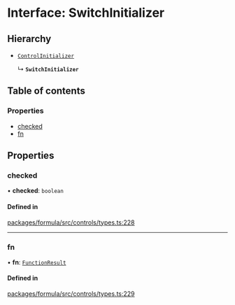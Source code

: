 # Interface: SwitchInitializer

## Hierarchy

- [`ControlInitializer`](ControlInitializer.md)

  ↳ **`SwitchInitializer`**

## Table of contents

### Properties

- [checked](SwitchInitializer.md#checked)
- [fn](SwitchInitializer.md#fn)

## Properties

### <a id="checked" name="checked"></a> checked

• **checked**: `boolean`

#### Defined in

[packages/formula/src/controls/types.ts:228](https://github.com/mashcard/mashcard/blob/main/packages/formula/src/controls/types.ts#L228)

---

### <a id="fn" name="fn"></a> fn

• **fn**: [`FunctionResult`](FunctionResult.md)

#### Defined in

[packages/formula/src/controls/types.ts:229](https://github.com/mashcard/mashcard/blob/main/packages/formula/src/controls/types.ts#L229)
